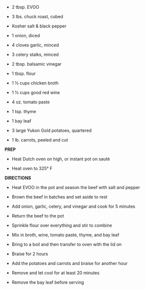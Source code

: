 -   2 tbsp. EVOO

-   3 lbs. chuck roast, cubed

-   Kosher salt & black pepper

-   1 onion, diced

-   4 cloves garlic, minced

-   3 celery stalks, minced

-   2 tbsp. balsamic vinegar

-   1 tbsp. flour

-   1 ½ cups chicken broth

-   1 ½ cups good red wine

-   4 oz. tomato paste

-   1 tsp. thyme

-   1 bay leaf

-   3 large Yukon Gold potatoes, quartered

-   1 lb. carrots, peeled and cut

**PREP**

-   Heat Dutch oven on high, or instant pot on sauté

-   Heat oven to 325° F

**DIRECTIONS**

-   Heat EVOO in the pot and season the beef with salt and pepper

-   Brown the beef in batches and set aside to rest

-   Add onion, garlic, celery, and vinegar and cook for 5 minutes

-   Return the beef to the pot

-   Sprinkle flour over everything and stir to combine

-   Mix in broth, wine, tomato paste, thyme, and bay leaf

-   Bring to a boil and then transfer to oven with the lid on

-   Braise for 2 hours

-   Add the potatoes and carrots and braise for another hour

-   Remove and let cool for at least 20 minutes

-   Remove the bay leaf before serving
